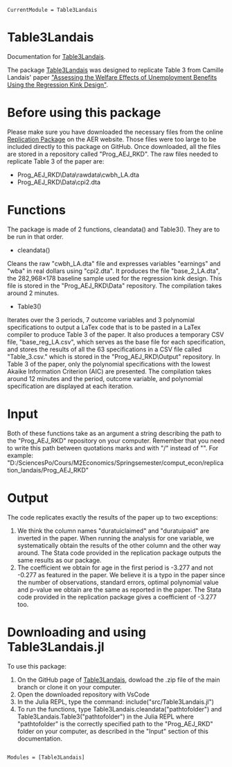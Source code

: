 ```@meta
CurrentModule = Table3Landais
```

# Table3Landais

Documentation for [Table3Landais](https://github.com/ElvinLP/Table3Landais.jl).

The package [Table3Landais](https://github.com/ElvinLP/Table3Landais.jl) was designed to replicate Table 3 from Camille Landais' paper ["Assessing the Welfare Effects of Unemployment Benefits Using the Regression Kink Design"](https://www.aeaweb.org/articles?id=10.1257/pol.20130248).

# Before using this package

Please make sure you have downloaded the necessary files from the online [Replication Package](https://www.openicpsr.org/openicpsr/project/114581/version/V1/view) on the AER website. Those files were too large to be included directly to this package on GitHub.
Once downloaded, all the files are stored in a repository called "Prog_AEJ_RKD". 
The raw files needed to replicate Table 3 of the paper are:
- Prog_AEJ_RKD\Data\rawdata\cwbh_LA.dta
- Prog_AEJ_RKD\Data\cpi2.dta

# Functions

The package is made of 2 functions, cleandata() and Table3(). They are to be run in that order.

- cleandata()

Cleans the raw "cwbh_LA.dta" file and expresses variables "earnings" and "wba" in real dollars using "cpi2.dta". It produces the file "base_2_LA.dta", the 282,968×178 baseline sample used for the regression kink design. This file is stored in the "Prog_AEJ_RKD\Data" repository. The compilation takes around 2 minutes.

- Table3()

Iterates over the 3 periods, 7 outcome variables and 3 polynomial specifications to output a LaTex code that is to be pasted in a LaTex compiler to produce Table 3 of the paper. It also produces a temporary CSV file, "base_reg_LA.csv", which serves as the base file for each specification, and stores the results of all the 63 specifications in a CSV file called "Table_3.csv." which is stored in the "Prog_AEJ_RKD\Output" repository. In Table 3 of the paper, only the polynomial specifications with the lowest Akaike Information Criterion (AIC) are presented. The compilation takes around 12 minutes and the period, outcome variable, and polynomial specification are displayed at each iteration.

# Input

Both of these functions take as an argument a string describing the path to the "Prog_AEJ_RKD" repository on your computer. Remember that you need to write this path between quotations marks and with "/" instead of "\".
For example:
"D:/SciencesPo/Cours/M2Economics/Springsemester/comput_econ/replication_landais/Prog_AEJ_RKD"

# Output

The code replicates exactly the results of the paper up to two exceptions:
1. We think the column names "duratuiclaimed" and "duratuipaid" are inverted in the paper. When running the analysis for one variable, we systematically obtain the results of the other column and the other way around. The Stata code provided in the replication package outputs the same results as our package.
2. The coefficient we obtain for age in the first period is -3.277 and not -0.277 as featured in the paper. We believe it is a typo in the paper since the number of observations, standard errors, optimal polynomial value and p-value we obtain are the same as reported in the paper. The Stata code provided in the replication package gives a coefficient of -3.277 too.

# Downloading and using Table3Landais.jl

To use this package: 
1. On the GitHub page of [Table3Landais](https://github.com/ElvinLP/Table3Landais.jl), dowload the .zip file of the main branch or clone it on your computer.
2. Open the downloaded repository with VsCode
3. In the Julia REPL, type the command: include("src/Table3Landais.jl")
4. To run the functions, type Table3Landais.cleandata("pathtofolder") and Table3Landais.Table3("pathtofolder") in the Julia REPL where "pathtofolder" is the correctly specified path to the "Prog_AEJ_RKD" folder on your computer, as described in the "Input" section of this documentation.

```@index
```

```@autodocs
Modules = [Table3Landais]
```
